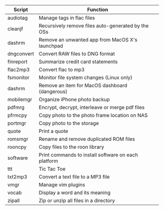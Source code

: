 | Script | Function |
|--------|----------|
|audiotag|Manage tags in flac files|
|cleanjf|Recursively remove files auto-generated by the OSs|
|dashrm|Remove an unwanted app from MacOS X's launchpad|
|dngconvert|Convert RAW files to DNG format|
|finreport|Summarize credit card statements|
|flac2mp3|Convert flac to mp3|
|fsmonitor|Monitor file system changes (Linux only)|
|dashrm|Remove an item for MacOS dashboard (dangerous)|
|mobilemgr|Organize iPhone photo backup|
|pdfmrg|Encrypt, decrypt, interleave or merge pdf files|
|pfrmcpy|Copy photo to the photo frame location on NAS|
|portmgr|Copy photo to the storage| 
|quote|Print a quote|
|romsmgr|Rename and remove duplicated ROM files|
|rooncpy|Copy files to the roon library|
|software|Print commands to install software on each platform|
|ttt|Tic Tac Toe|
|txt2mp3|Convert a text file to a MP3 file|
|vmgr|Manage vim plugins|
|vocab|Display a word and its meaning|
|zipall|Zip or unzip all files in a directory|
